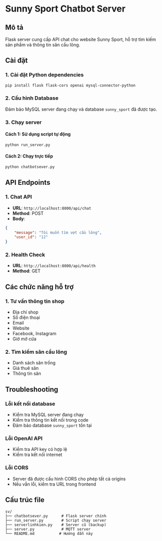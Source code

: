 # Sunny Sport Chatbot Server

## Mô tả
Flask server cung cấp API chat cho website Sunny Sport, hỗ trợ tìm kiếm sản phẩm và thông tin sân cầu lông.

## Cài đặt

### 1. Cài đặt Python dependencies
```bash
pip install flask flask-cors openai mysql-connector-python
```

### 2. Cấu hình Database
Đảm bảo MySQL server đang chạy và database `sunny_sport` đã được tạo.

### 3. Chạy server

#### Cách 1: Sử dụng script tự động
```bash
python run_server.py
```

#### Cách 2: Chạy trực tiếp
```bash
python chatbotsever.py
```

## API Endpoints

### 1. Chat API
- **URL**: `http://localhost:8000/api/chat`
- **Method**: POST
- **Body**:
```json
{
    "message": "Tôi muốn tìm vợt cầu lông",
    "user_id": "12"
}
```

### 2. Health Check
- **URL**: `http://localhost:8000/api/health`
- **Method**: GET

## Các chức năng hỗ trợ

### 1. Tư vấn thông tin shop
- Địa chỉ shop
- Số điện thoại
- Email
- Website
- Facebook, Instagram
- Giờ mở cửa

### 2. Tìm kiếm sân cầu lông
- Danh sách sân trống
- Giá thuê sân
- Thông tin sân

## Troubleshooting

### Lỗi kết nối database
- Kiểm tra MySQL server đang chạy
- Kiểm tra thông tin kết nối trong code
- Đảm bảo database `sunny_sport` tồn tại

### Lỗi OpenAI API
- Kiểm tra API key có hợp lệ
- Kiểm tra kết nối internet

### Lỗi CORS
- Server đã được cấu hình CORS cho phép tất cả origins
- Nếu vẫn lỗi, kiểm tra URL trong frontend

## Cấu trúc file
```
sv/
├── chatbotsever.py      # Flask server chính
├── run_server.py        # Script chạy server
├── serverlinhkien.py    # Server cũ (backup)
├── server.py            # MQTT server
└── README.md           # Hướng dẫn này
```

